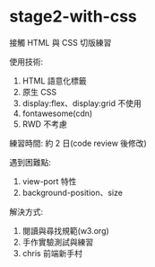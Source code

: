 # stage2-with-css
接觸 HTML 與 CSS 切版練習

使用技術:
1. HTML 語意化標籤
2. 原生 CSS
3. display:flex、display:grid 不使用
4. fontawesome(cdn)
5. RWD 不考慮

練習時間: 約 2 日(code review 後修改)

遇到困難點:
1. view-port 特性
2. background-position、size 

解決方式:
1. 閱讀與尋找規範(w3.org)
2. 手作實驗測試與練習
3. chris 前端新手村

